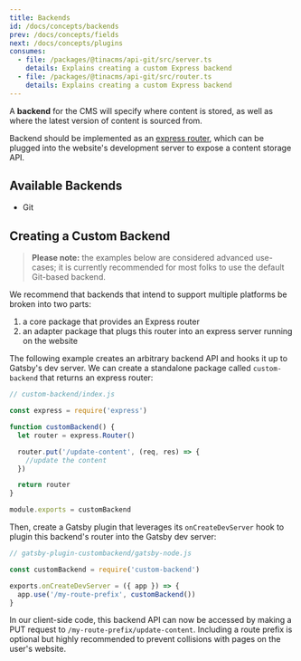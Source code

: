 ```yaml
---
title: Backends
id: /docs/concepts/backends
prev: /docs/concepts/fields
next: /docs/concepts/plugins
consumes:
  - file: /packages/@tinacms/api-git/src/server.ts
    details: Explains creating a custom Express backend
  - file: /packages/@tinacms/api-git/src/router.ts
    details: Explains creating a custom Express backend
---
```


A **backend** for the CMS will specify where content is stored, as well as where the latest version of content is sourced from.

Backend should be implemented as an [express router](https://expressjs.com/en/guide/routing.html#express-router), which can be plugged into the website's development server to expose a content storage API.

## Available Backends

- Git

## Creating a Custom Backend

> **Please note:** the examples below are considered advanced use-cases; it is currently recommended for most folks to use the default Git-based backend.

We recommend that backends that intend to support multiple platforms be broken into two parts:

1. a core package that provides an Express router
2. an adapter package that plugs this router into an express server running on the website

The following example creates an arbitrary backend API and hooks it up to Gatsby's dev server. We can create a standalone package called `custom-backend` that returns an express router:

```javascript
// custom-backend/index.js

const express = require('express')

function customBackend() {
  let router = express.Router()

  router.put('/update-content', (req, res) => {
    //update the content
  })

  return router
}

module.exports = customBackend
```

Then, create a Gatsby plugin that leverages its `onCreateDevServer` hook to plugin this backend's router into the Gatsby dev server:

```javascript
// gatsby-plugin-custombackend/gatsby-node.js

const customBackend = require('custom-backend')

exports.onCreateDevServer = ({ app }) => {
  app.use('/my-route-prefix', customBackend())
}
```

In our client-side code, this backend API can now be accessed by making a PUT request to `/my-route-prefix/update-content`. Including a route prefix is optional but highly recommended to prevent collisions with pages on the user's website.
